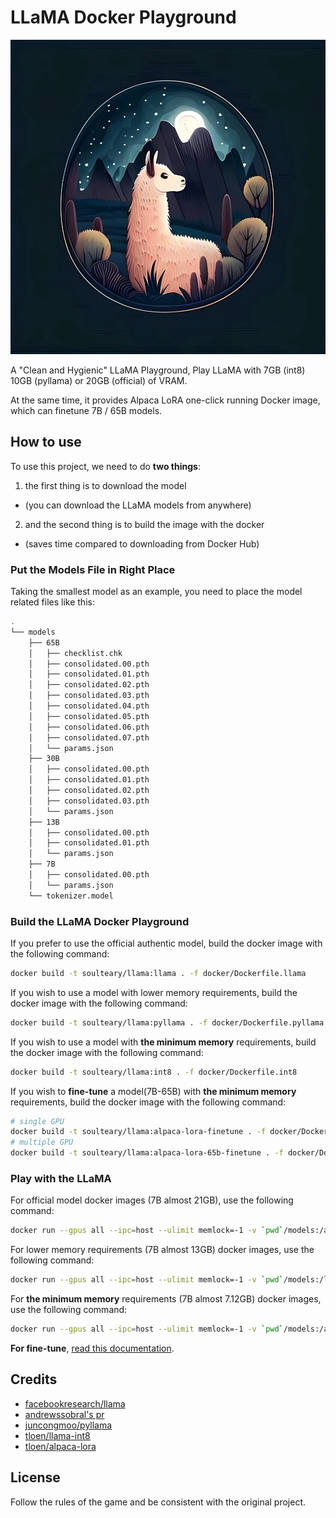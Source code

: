 # LLaMA Docker Playground

![](./assets/llama.jpg)

A "Clean and Hygienic" LLaMA Playground, Play LLaMA with 7GB (int8) 10GB (pyllama) or 20GB (official) of VRAM.

At the same time, it provides Alpaca LoRA one-click running Docker image, which can finetune 7B / 65B models.

## How to use

To use this project, we need to do **two things**:

1. the first thing is to download the model
  - (you can download the LLaMA models from anywhere)
2. and the second thing is to build the image with the docker
  - (saves time compared to downloading from Docker Hub)

### Put the Models File in Right Place

Taking the smallest model as an example, you need to place the model related files like this:

```bash
.
└── models
    ├── 65B
    │   ├── checklist.chk
    │   ├── consolidated.00.pth
    │   ├── consolidated.01.pth
    │   ├── consolidated.02.pth
    │   ├── consolidated.03.pth
    │   ├── consolidated.04.pth
    │   ├── consolidated.05.pth
    │   ├── consolidated.06.pth
    │   ├── consolidated.07.pth
    │   └── params.json
    ├── 30B
    │   ├── consolidated.00.pth
    │   ├── consolidated.01.pth
    │   ├── consolidated.02.pth
    │   ├── consolidated.03.pth
    │   └── params.json
    ├── 13B
    │   ├── consolidated.00.pth
    │   ├── consolidated.01.pth
    │   └── params.json
    ├── 7B
    │   ├── consolidated.00.pth
    │   └── params.json
    └── tokenizer.model
```

### Build the LLaMA Docker Playground

If you prefer to use the official authentic model, build the docker image with the following command:

```bash
docker build -t soulteary/llama:llama . -f docker/Dockerfile.llama
```

If you wish to use a model with lower memory requirements, build the docker image with the following command:

```bash
docker build -t soulteary/llama:pyllama . -f docker/Dockerfile.pyllama
```

If you wish to use a model with **the minimum memory** requirements, build the docker image with the following command:

```bash
docker build -t soulteary/llama:int8 . -f docker/Dockerfile.int8
```

If you wish to **fine-tune** a model(7B-65B) with **the minimum memory** requirements, build the docker image with the following command:

```bash
# single GPU
docker build -t soulteary/llama:alpaca-lora-finetune . -f docker/Dockerfile.lora-finetune
# multiple GPU
docker build -t soulteary/llama:alpaca-lora-65b-finetune . -f docker/Dockerfile.lora-65b-finetune
```

### Play with the LLaMA

For official model docker images (7B almost 21GB), use the following command:

```bash
docker run --gpus all --ipc=host --ulimit memlock=-1 -v `pwd`/models:/app/models -p 7860:7860 -it --rm soulteary/llama:llama
```

For lower memory requirements (7B almost 13GB) docker images, use the following command:

```bash
docker run --gpus all --ipc=host --ulimit memlock=-1 -v `pwd`/models:/llama_data -p 7860:7860 -it --rm soulteary/llama:pyllama
```

For **the minimum memory** requirements (7B almost 7.12GB) docker images, use the following command:

```bash
docker run --gpus all --ipc=host --ulimit memlock=-1 -v `pwd`/models:/app/models -p 7860:7860 -it --rm soulteary/llama:int8
```

**For fine-tune**, [read this documentation](https://soulteary.com/2023/03/25/model-finetuning-on-llama-65b-large-model-using-docker-and-alpaca-lora.html).


## Credits

- [facebookresearch/llama](https://github.com/facebookresearch/llama)
- [andrewssobral's pr](https://github.com/facebookresearch/llama/pull/126/files)
- [juncongmoo/pyllama](https://github.com/juncongmoo/pyllama)
- [tloen/llama-int8](https://github.com/tloen/llama-int8)
- [tloen/alpaca-lora](https://github.com/tloen/alpaca-lora)

## License

Follow the rules of the game and be consistent with the original project.
